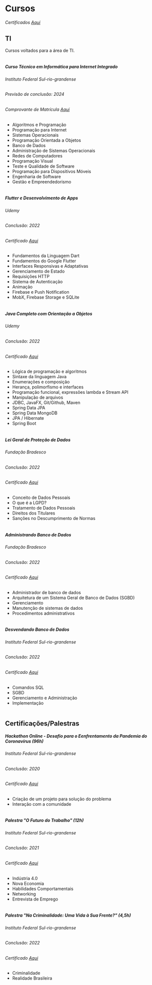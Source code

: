 # Cursos
###### Certificados [Aqui][all]
## TI
Cursos voltados para a área de TI.
<br><br>
##### Curso Técnico em Informática para Internet Integrado
###### Instituto Federal Sul-rio-grandense
###### Previsão de conclusão: 2024
###### Comprovante de Matrícula [Aqui][if]
- Algoritmos e Programação
- Programação para Internet
- Sistemas Operacionais
- Programação Orientada a Objetos
- Banco de Dados
- Administração de Sistemas Operacionais
- Redes de Computadores
- Programação Visual
- Teste e Qualidade de Software
- Programação para Dispositivos Móveis
- Engenharia de Software
- Gestão e Empreendedorismo
<br><br>

##### Flutter e Desenvolvimento de Apps
###### Udemy
###### Conclusão: 2022
###### Certificado [Aqui][flutter]
- Fundamentos da Linguagem Dart
- Fundamentos do Google Flutter
- Interfaces Responsivas e Adaptativas
- Gerenciamento de Estado
- Requisições HTTP
- Sistema de Autenticação
- Animação
- Firebase e Push Notification
- MobX, Firebase Storage e SQLite
<br><br>

##### Java Completo com Orientação a Objetos
###### Udemy
###### Conclusão: 2022
###### Certificado [Aqui][java]
- Lógica de programação e algoritmos
- Sintaxe da linguagem Java
- Enumerações e composição
- Herança, polimorfismo e interfaces
- Programação funcional, expressões lambda e Stream API
- Manipulação de arquivos
- JDBC, JavaFX, Git/Github, Maven
- Spring Data JPA
- Spring Data MongoDB 
- JPA / Hibernate
- Spring Boot
<br><br>

##### Lei Geral de Proteção de Dados
###### Fundação Bradesco
###### Conclusão: 2022
###### Certificado [Aqui][lgpd]
- Conceito de Dados Pessoais
- O que é a LGPD?
- Tratamento de Dados Pessoais
- Direitos dos Titulares
- Sanções no Descumprimento de Normas
<br><br>

##### Administrando Banco de Dados
###### Fundação Bradesco
###### Conclusão: 2022
###### Certificado [Aqui][bd]
- Administrador de banco de dados
- Arquitetura de um Sistema Geral de Banco de Dados (SGBD)
- Gerenciamento
- Manutenção de sistemas de dados
- Procedimentos administrativos
<br><br>

##### Desvendando Banco de Dados
###### Instituto Federal Sul-rio-grandense
###### Conclusão: 2022
###### Certificado [Aqui][ifbd]
- Comandos SQL
- SGBD
- Gerenciamento e Administração
- Implementação
<br><br>

## Certificações/Palestras

##### Hackathon Online - Desafio para o Eenfrentamento da Pandemia do Coronavírus (96h)
###### Instituto Federal Sul-rio-grandense
###### Conclusão: 2020
###### Certificado [Aqui][hackathon]
- Criação de um projeto para solução do problema
- Interação com a comunidade
<br><br>

##### Palestra "O Futuro do Trabalho" (12h)
###### Instituto Federal Sul-rio-grandense
###### Conclusão: 2021
###### Certificado [Aqui][ft]
- Indústria 4.0
- Nova Economia
- Habilidades Comportamentais
- Networking
- Entrevista de Emprego
<br><br>

##### Palestra "Na Criminalidade: Uma Vida à Sua Frente?" (4,5h)
###### Instituto Federal Sul-rio-grandense
###### Conclusão: 2022
###### Certificado [Aqui][crim]
- Criminalidade
- Realidade Brasileira
<br><br>


[if]: <https://drive.google.com/file/d/1k2ecxttrV2Xmhg39PLeLKLmwNUYhsXqn/view?usp=sharing>
[flutter]: <https://drive.google.com/file/d/118hihiH45CCoGBuRw-uiLi3AxngI81tw/view?usp=sharing>
[java]: <https://drive.google.com/file/d/1jWIN5Z0LsdGYOmjkzVw52H3MhvWRmgtx/view?usp=sharing>
[lgpd]: <https://drive.google.com/file/d/1Wg7mPV6JH5dkAFT5MvN4AYMVDQkl8whK/view?usp=sharing>
[bd]: <https://drive.google.com/file/d/1oGYQ8S3K6Sul_bxw8X6z6qvKtSpFQhI1/view?usp=sharing>
[hackathon]: <https://drive.google.com/file/d/1kKNi1u1pHHhxT7iECZz3-yvwpTXSCwfL/view?usp=sharing>
[ft]: <https://drive.google.com/file/d/1XF19I1M98zwU28rdfao0b16S4rnzAQK8/view?usp=sharing>
[crim]: <https://drive.google.com/file/d/1w5qmASTmOy-aGxxaXaIeZh20q-3eQURk/view?usp=sharing>
[ifbd]: <https://drive.google.com/file/d/1m2k9fwju-5AsYXOVPJ8Sq5xamJZbDqLj/view?usp=sharing>
[all]: <https://drive.google.com/drive/folders/14tfGT3T4-TWA0qzpxFtDEjBPyTBS9ulY?usp=sharing>
